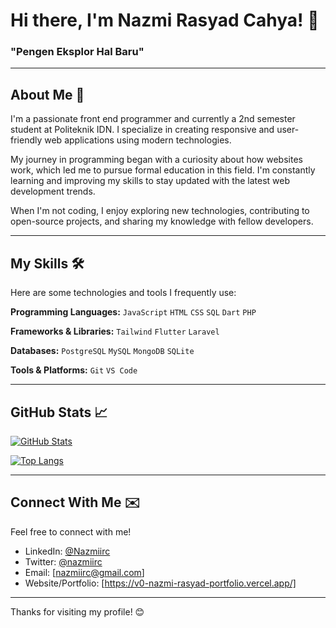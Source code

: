 # Hi there, I'm Nazmi Rasyad Cahya! 👋

### "Pengen Eksplor Hal Baru"

---

## About Me 🚀

I'm a passionate front end programmer and currently a 2nd semester student at Politeknik IDN. I specialize in creating responsive and user-friendly web applications using modern technologies.

My journey in programming began with a curiosity about how websites work, which led me to pursue formal education in this field. I'm constantly learning and improving my skills to stay updated with the latest web development trends.

When I'm not coding, I enjoy exploring new technologies, contributing to open-source projects, and sharing my knowledge with fellow developers.

---

## My Skills 🛠️

Here are some technologies and tools I frequently use:

**Programming Languages:**
`JavaScript` `HTML` `CSS` `SQL` `Dart` `PHP`

**Frameworks & Libraries:**
`Tailwind` `Flutter` `Laravel`

**Databases:**
`PostgreSQL` `MySQL` `MongoDB` `SQLite`

**Tools & Platforms:**
`Git` `VS Code`

---
## GitHub Stats 📈

[![GitHub Stats](https://github-readme-stats.vercel.app/api?username=Nazmiirc&show_icons=true&theme=dracula)](https://github.com/anuraghazra/github-readme-stats)

[![Top Langs](https://github-readme-stats.vercel.app/api/top-langs/?username=Nazmiirc&layout=compact&theme=dracula)](https://github.com/anuraghazra/github-readme-stats)

<!-- *(Replace `your-username` with your GitHub username. You can customize the theme or add other cards from [GitHub Readme Stats](https://github.com/anuraghazra/github-readme-stats))*
-->
---

## Connect With Me ✉️

Feel free to connect with me!

* LinkedIn: [@Nazmiirc](https://www.linkedin.com/in/nazmi-rasyad-620095317/)
* Twitter: [@nazmiirc](https://x.com/nazmiirc)
* Email: [nazmiirc@gmail.com]
* Website/Portfolio: [https://v0-nazmi-rasyad-portfolio.vercel.app/]

---

Thanks for visiting my profile! 😊
